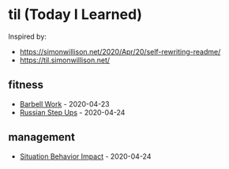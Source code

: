 # til (Today I Learned)

Inspired by:
 - https://simonwillison.net/2020/Apr/20/self-rewriting-readme/
 - https://til.simonwillison.net/
 
 <!-- index starts -->
## fitness

* [Barbell Work](https://github.com/jasich/til/blob/master/fitness/barbell-work.md) - 2020-04-23
* [Russian Step Ups](https://github.com/jasich/til/blob/master/fitness/russian-step-ups.md) - 2020-04-24

## management

* [Situation Behavior Impact](https://github.com/jasich/til/blob/master/management/situation-behavior-impact.md) - 2020-04-24
<!-- index ends -->
